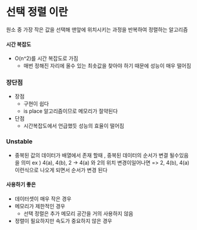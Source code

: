 # 선택 정렬 이란

원소 중 가장 작은 값을 선택해 맨앞에 위치시키는 과정을 반복하여 정렬하는 알고리즘

#### 시간 복잡도

- O(n^2)를 시간 복잡도로 가짐
  - 매번 정해진 자리에 올수 있는 최솟값을 찾아야 하기 때문에 성능이 매우 떨어짐

### 장단점

- 장점
  - 구현이 쉽다
  - is place 알고리즘이므로 메모리가 절약된다
- 단점
  - 시간복잡도에서 언급했듯 성능의 효율이 떨어짐

### Unstable

- 중복된 값의 데이터가 배열에서 존재 할때 , 중복된 데이터의 순서가 변결 될수있음을 의미
  ex )
  4(a), 4(b), 2 -> 4(a) 와 2의 위치 변경이일어나면 => 2, 4(b), 4(a) 이런식으로 나오게 되면서 순서가 변경 된다

#### 사용하기 좋은

- 데이터셋이 매우 작은 경우
- 메모리가 제한적인 경우
  - 선택 정렬은 추가 메모리 공간을 거의 사용하지 않음
- 정렬이 필요하지만 속도가 중요하지 않은 경우
